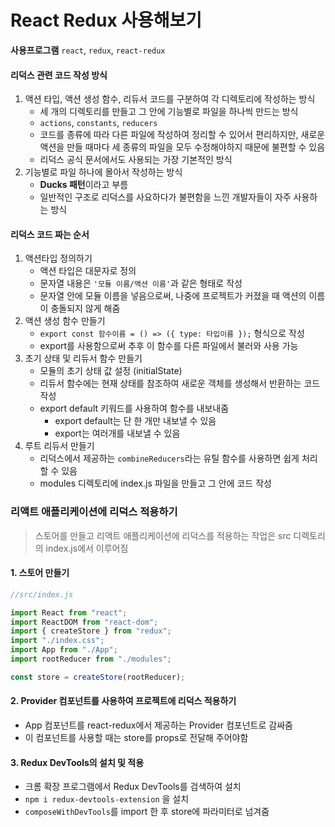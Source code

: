 # React Redux 사용해보기

**사용프로그램**
`react`, `redux`, `react-redux`

#### 리덕스 관련 코드 작성 방식

1. 액션 타입, 액션 생성 함수, 리듀서 코드를 구분하여 각 디렉토리에 작성하는 방식
    - 세 개의 디렉토리를 만들고 그 안에 기능별로 파일을 하나씩 만드는 방식
    - `actions`, `constants`, `reducers`
    - 코드를 종류에 따라 다른 파일에 작성하여 정리할 수 있어서 편리하지만, 새로운 액션을 만들 때마다 세 종류의 파일을 모두 수정해야하지 때문에 불편할 수 있음
    - 리덕스 공식 문서에서도 사용되는 가장 기본적인 방식
2. 기능별로 파일 하나에 몰아서 작성하는 방식
    - **Ducks 패턴**이라고 부름
    - 일반적인 구조로 리덕스를 사요하다가 불편함을 느낀 개발자들이 자주 사용하는 방식

#### 리덕스 코드 짜는 순서

1. 액션타입 정의하기
    - 액션 타입은 대문자로 정의
    - 문자열 내용은 `'모듈 이름/액션 이름'`과 같은 형태로 작성
    - 문자열 안에 모듈 이름을 넣음으로써, 나중에 프로젝트가 커졌을 때 액션의 이름이 충돌되지 않게 해줌
2. 액션 생성 함수 만들기
    - `export const 함수이름 = () => ({ type: 타입이름 });` 형식으로 작성
    - export를 사용함으로써 추후 이 함수를 다른 파일에서 불러와 사용 가능
3. 초기 상태 및 리듀서 함수 만들기
    - 모듈의 초기 상태 값 설정 (initialState)
    - 리듀서 함수에는 현재 상태를 참조하여 새로운 객체를 생성해서 반환하는 코드 작성
    - export default 키워드를 사용하여 함수를 내보내줌
        - export default는 단 한 개만 내보낼 수 있음
        - export는 여러개를 내보낼 수 있음
4. 루트 리듀서 만들기
    - 리덕스에서 제공하는 `combineReducers`라는 유틸 함수를 사용하면 쉽게 처리할 수 있음
    - modules 디렉토리에 index.js 파일을 만들고 그 안에 코드 작성

### 리액트 애플리케이션에 리덕스 적용하기

> 스토어를 만들고 리액트 애플리케이션에 리덕스를 적용하는 작업은 src 디렉토리의 index.js에서 이루어짐

#### 1. 스토어 만들기

```javascript
//src/index.js

import React from "react";
import ReactDOM from "react-dom";
import { createStore } from "redux";
import "./index.css";
import App from "./App";
import rootReducer from "./modules";

const store = createStore(rootReducer);
```

#### 2. Provider 컴포넌트를 사용하여 프로젝트에 리덕스 적용하기

-   App 컴포넌트를 react-redux에서 제공하는 Provider 컴포넌트로 감싸줌
-   이 컴포넌트를 사용할 때는 store를 props로 전달해 주어야함

#### 3. Redux DevTools의 설치 및 적용

-   크롬 확장 프로그램에서 Redux DevTools를 검색하여 설치
-   `npm i redux-devtools-extension` 을 설치
-   `composeWithDevTools`를 import 한 후 store에 파라미터로 넘겨줌
